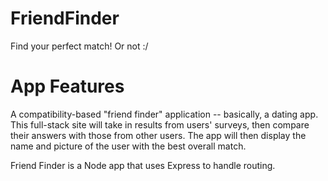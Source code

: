 # FriendFinder
Find your perfect match! Or not :/

# App Features
A compatibility-based "friend finder" application -- basically, a dating app. This full-stack site will take in results from users' surveys, then compare their answers with those from other users. The app will then display the name and picture of the user with the best overall match.

Friend Finder is a Node app that uses Express to handle routing.
